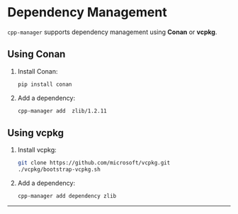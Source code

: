 # Dependency Management

`cpp-manager` supports dependency management using **Conan** or **vcpkg**.

## Using Conan
1. Install Conan:
   ```bash
   pip install conan
   ```

2. Add a dependency:
   ```bash
   cpp-manager add  zlib/1.2.11
   ```

## Using vcpkg
1. Install vcpkg:
   ```bash
   git clone https://github.com/microsoft/vcpkg.git
   ./vcpkg/bootstrap-vcpkg.sh
   ```

2. Add a dependency:
   ```bash
   cpp-manager add dependency zlib
   ```
---

